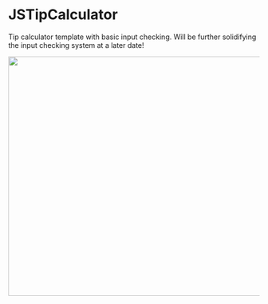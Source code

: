 # JSTipCalculator
Tip calculator template with basic input checking. Will be further solidifying the input checking system at a later date!


<img src="/demo/TipCalc.gif" width="720" height="480">

